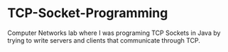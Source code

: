 # TCP-Socket-Programming
Computer Networks lab where I was programing TCP Sockets in Java by trying to write servers and clients that communicate through TCP.

